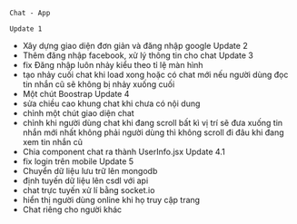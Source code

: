     Chat - App

    Update 1

- Xây dựng giao diện đơn giản và đăng nhập google
  Update 2
- Thêm đăng nhập facebook, xử lý thông tin cho chat
  Update 3
- fix Đăng nhập luôn nhảy kiểu theo tỉ lệ màn hình
- tạo nhảy cuối chat khi load xong hoặc có chat mới nếu người dùng đọc tin nhắn cũ sẽ không bị nhảy xuống cuối
- Một chút Boostrap
  Update 4
- sửa chiều cao khung chat khi chưa có nội dung
- chỉnh một chút giao diện chat
- chỉnh khi người dùng chat khi đang scroll bất kì vị trí sẽ đưa xuống tin nhắn mới nhất không phải người dùng thì không scroll đi đâu khi đang xem tin nhắn cũ
- Chia component chat ra thành UserInfo.jsx
  Update 4.1
- fix login trên mobile
  Update 5
- Chuyển dữ liệu lưu trữ lên mongodb
- định tuyến dữ liệu lên csdl với api
- chat trực tuyến xử lí bằng socket.io
- hiển thị người dùng online khi họ truy cập trang
- Chat riêng cho người khác
